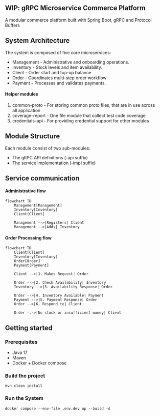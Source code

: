 ## WIP: gRPC Microservice Commerce Platform


A modular commerce platform built with Spring Boot,
gRPC and Protocol Buffers


## System Architecture

The system is composed of five core microservices:

* Management - Administrative and onboarding operations.
* Inventory - Stock levels and item availability.
* Client - Order start and top-up balance
* Order - Coordinates multi-step order workflow
* Payment - Processes and validates payments.

#### Helper modules

1. common-proto - For storing common proto files, that are in use across all application
2. coverage-report - One file module that collect test code coverage
3. credentials-api - For providing credential support for other modules

## Module Structure
Each module consist of two sub-modules:

* The gRPC API definitions (-api suffix)
* The service implementation (-impl suffix)

## Service communication

#### Administrative flow
```mermaid
flowchart TD
    Management[Management]
    Inventory[Inventory]
    Client[Client]

    Management -->|Registers| Client
    Management -->|Adds| Inventory
```

#### Order Processing flow
```mermaid
flowchart TD
    Client[Client]
    Inventory[Inventory]
    Order[Order]
    Payment[Payment]

    Client -->|1. Makes Request| Order
    
    Order -->|2. Check Availability| Inventory
    Inventory -->|3. Availability Response| Order

    Order -->|4. Inventory Available| Payment
    Payment -->|5. Payment Response| Order
    Order -->|6. Respond to| Client

    Order -.->|No stock or insufficient money| Client
```

## Getting started

### Prerequisites
* Java 17
* Maven
* Docker + Docker compose

### Build the project 
```aiignore
mvn clean install
```

### Run the System
```aiignore
docker compose --env-file .env.dev up --build -d
```
